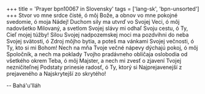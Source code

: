 +++
title = 'Prayer bpn10067 in Slovensky'
tags = ['lang-sk', 'bpn-unsorted']
+++
Stvor vo mne srdce čisté, ó môj Bože, a obnov vo mne pokojné svedomie, ó moja Nádej! Duchom sily ma utvrď vo Svojej Veci, ó môj nadovšetko Milovaný, a svetlom Svojej slávy mi odhaľ Svoju cestu, ó Ty, Cieľ mojej túžby! Silou Svojej nadpozemskej moci ma pozdvihni do neba Svojej svätosti, ó Zdroj môjho bytia, a poteš ma vánkami Svojej večnosti, ó Ty, kto si mi Bohom! Nech na mňa Tvoje večné nápevy dýchajú pokoj, ó môj Spoločník, a nech ma poklady Tvojho pradávneho obličaja oslobodia od všetkého okrem Teba, ó môj Majster, a nech mi zvesť o zjavení Tvojej nezničiteľnej Podstaty prinesie radosť, ó Ty, ktorý si Najprejavenejší z prejaveného a Najskrytejší zo skrytého!

-- Bahá'u'lláh
